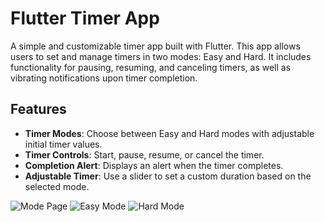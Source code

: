 # Flutter Timer App

A simple and customizable timer app built with Flutter. This app allows users to set and manage timers in two modes: Easy and Hard. It includes functionality for pausing, resuming, and canceling timers, as well as vibrating notifications upon timer completion.

## Features
- **Timer Modes**: Choose between Easy and Hard modes with adjustable initial timer values.
- **Timer Controls**: Start, pause, resume, or cancel the timer.
- **Completion Alert**: Displays an alert when the timer completes.
- **Adjustable Timer**: Use a slider to set a custom duration based on the selected mode.


![Mode Page](screenshots/selectmode)
![Easy Mode](screenshots/easymode)
![Hard Mode](screenshots/hardmode)


